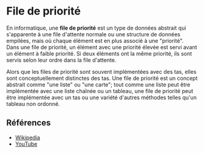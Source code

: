 # File de priorité

En informatique, une **file de priorité** est un type
de données abstrait qui s'apparente à une file d'attente normale
ou une structure de données empilées, mais où chaque élément est
en plus associé à une "priorité".
Dans une file de priorité, un élément avec une priorité élevée
est servi avant un élément à faible priorité. Si deux éléments ont
la même priorité, ils sont servis selon leur ordre dans la file
d'attente.

Alors que les files de priorité sont souvent implémentées avec des tas,
elles sont conceptuellement distinctes des tas. Une file de priorité
est un concept abstrait comme "une liste" ou "une carte"; tout comme
une liste peut être implémentée avec une liste chaînée ou un tableau,
une file de priorité peut être implémentée avec un tas ou une variété
d'autres méthodes telles qu'un tableau non ordonné.

## Références

- [Wikipedia](https://en.wikipedia.org/wiki/Priority_queue)
- [YouTube](https://www.youtube.com/watch?v=wptevk0bshY&list=PLLXdhg_r2hKA7DPDsunoDZ-Z769jWn4R8&index=6)

